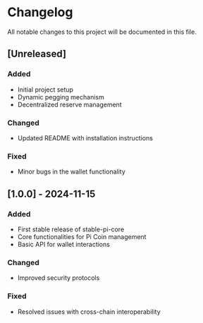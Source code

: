 # Changelog

All notable changes to this project will be documented in this file.

## [Unreleased]

### Added
- Initial project setup
- Dynamic pegging mechanism
- Decentralized reserve management

### Changed
- Updated README with installation instructions

### Fixed
- Minor bugs in the wallet functionality

## [1.0.0] - 2024-11-15
### Added
- First stable release of stable-pi-core
- Core functionalities for Pi Coin management
- Basic API for wallet interactions

### Changed
- Improved security protocols

### Fixed
- Resolved issues with cross-chain interoperability
